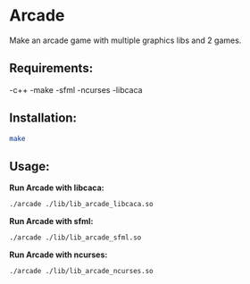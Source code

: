 # Arcade
Make an arcade game with multiple graphics libs and 2 games.

## Requirements:
-c++ 
-make
-sfml
-ncurses
-libcaca

## Installation:
```sh
make
```

## Usage:

**Run Arcade with libcaca:**
```sh
./arcade ./lib/lib_arcade_libcaca.so
```

**Run Arcade with sfml:**
```sh
./arcade ./lib/lib_arcade_sfml.so
```

**Run Arcade with ncurses:**
```sh
./arcade ./lib/lib_arcade_ncurses.so
```
